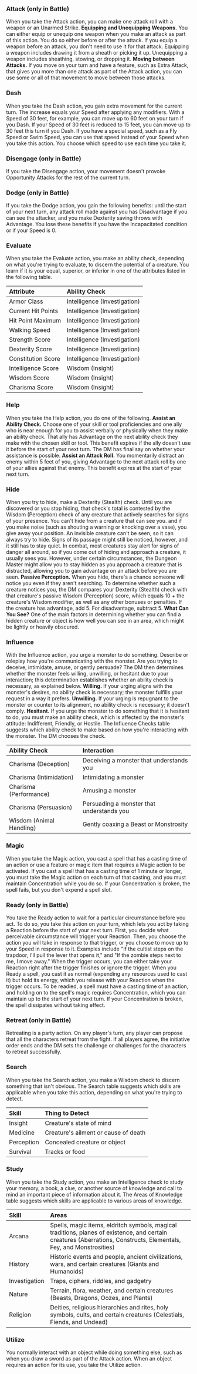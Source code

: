 ### Attack (only in Battle)
When you take the Attack action, you can make one attack roll with a weapon or an Unarmed Strike.
**Equipping and Unequipping Weapons.** You can either equip or unequip one weapon when you make an attack as part of this action. You do so either before or after the attack. If you equip a weapon before an attack, you don't need to use it for that attack. Equipping a weapon includes drawing it from a sheath or picking it up. Unequipping a weapon includes sheathing, stowing, or dropping it.
**Moving between Attacks.** If you move on your turn and have a feature, such as Extra Attack, that gives you more than one attack as part of the Attack action, you can use some or all of that movement to move between those attacks.

### Dash
When you take the Dash action, you gain extra movement for the current turn. The increase equals your Speed after applying any modifiers. With a Speed of 30 feet, for example, you can move up to 60 feet on your turn if you Dash. If your Speed of 30 feet is reduced to 15 feet, you can move up to 30 feet this turn if you Dash.
If you have a special speed, such as a Fly Speed or Swim Speed, you can use that speed instead of your Speed when you take this action. You choose which speed to use each time you take it.

### Disengage (only in Battle)
If you take the Disengage action, your movement doesn't provoke Opportunity Attacks for the rest of the current turn.

### Dodge (only in Battle)
If you take the Dodge action, you gain the following benefits: until the start of your next turn, any attack roll made against you has Disadvantage if you can see the attacker, and you make Dexterity saving throws with Advantage.
You lose these benefits if you have the Incapacitated condition or if your Speed is 0.

### Evaluate
When you take the Evaluate action, you make an ability check, depending on what you're trying to evaluate, to discern the potential of a creature. You learn if it is your equal, superior, or inferior in one of the attributes listed in the following table.

| Attribute          | Ability Check                |
| :----------------- | :--------------------------- |
| Armor Class        | Intelligence (Investigation) |
| Current Hit Points | Intelligence (Investigation) |
| Hit Point Maximum  | Intelligence (Investigation) |
| Walking Speed      | Intelligence (Investigation) |
| Strength Score     | Intelligence (Investigation) |
| Dexterity Score    | Intelligence (Investigation) |
| Constitution Score | Intelligence (Investigation) |
| Intelligence Score | Wisdom (Insight)             |
| Wisdom Score       | Wisdom (Insight)             |
| Charisma Score     | Wisdom (Insight)             |

### Help
When you take the Help action, you do one of the following.
**Assist an Ability Check.** Choose one of your skill or tool proficiencies and one ally who is near enough for you to assist verbally or physically when they make an ability check. That ally has Advantage on the next ability check they make with the chosen skill or tool. This benefit expires if the ally doesn't use it before the start of your next turn. The DM has final say on whether your assistance is possible.
**Assist an Attack Roll.** You momentarily distract an enemy within 5 feet of you, giving Advantage to the next attack roll by one of your allies against that enemy. This benefit expires at the start of your next turn.

### Hide
When you try to hide, make a Dexterity (Stealth) check. Until you are discovered or you stop hiding, that check's total is contested by the Wisdom (Perception) check of any creature that actively searches for signs of your presence.
You can't hide from a creature that can see you. and if you make noise (such as shouting a warning or knocking over a vase), you give away your position. An invisible creature can't be seen, so it can always try to hide. Signs of its passage might still be noticed, however, and it still has to stay quiet.
In combat, most creatures stay alert for signs of danger all around, so if you come out of hiding and approach a creature, it usually sees you. However, under certain circumstances, the Dungeon Master might allow you to stay hidden as you approach a creature that is distracted, allowing you to gain advantage on an attack before you are seen.
**Passive Perception.** When you hide, there's a chance someone will notice you even if they aren't searching. To determine whether such a creature notices you, the DM compares your Dexterity (Stealth) check with that creature's passive Wisdom (Perception) score, which equals 10 + the creature's Wisdom modifier, as well as any other bonuses or penalties. If the creature has advantage, add 5. For disadvantage, subtract 5.
**What Can You See?** One of the main factors in determining whether you can find a hidden creature or object is how well you can see in an area, which might be lightly or heavily obscured.

### Influence
With the Influence action, you urge a monster to do something. Describe or roleplay how you're communicating with the monster. Are you trying to deceive, intimidate, amuse, or gently persuade? The DM then determines whether the monster feels willing, unwilling, or hesitant due to your interaction; this determination establishes whether an ability check is necessary, as explained below.
**Willing.** If your urging aligns with the monster's desires, no ability check is necessary; the monster fulfills your request in a way it prefers.
**Unwilling.** If your urging is repugnant to the monster or counter to its alignment, no ability check is necessary; it doesn't comply.
**Hesitant.** If you urge the monster to do something that it is hesitant to do, you must make an ability check, which is affected by the monster's attitude: Indifferent, Friendly, or Hostile. The Influence Checks table suggests which ability check to make based on how you're interacting with the monster. The DM chooses the check.

| Ability Check            | Interaction                               |
| :----------------------- | :---------------------------------------- |
| Charisma (Deception)     | Deceiving a monster that understands you  |
| Charisma (Intimidation)  | Intimidating a monster                    |
| Charisma (Performance)   | Amusing a monster                         |
| Charisma (Persuasion)    | Persuading a monster that understands you |
| Wisdom (Animal Handling) | Gently coaxing a Beast or Monstrosity     |

### Magic
When you take the Magic action, you cast a spell that has a casting time of an action or use a feature or magic item that requires a Magic action to be activated.
If you cast a spell that has a casting time of 1 minute or longer, you must take the Magic action on each turn of that casting, and you must maintain Concentration while you do so. If your Concentration is broken, the spell fails, but you don't expend a spell slot.

### Ready (only in Battle)
You take the Ready action to wait for a particular circumstance before you act. To do so, you take this action on your turn, which lets you act by taking a Reaction before the start of your next turn.
First, you decide what perceivable circumstance will trigger your Reaction. Then, you choose the action you will take in response to that trigger, or you choose to move up to your Speed in response to it. Examples include "If the cultist steps on the trapdoor, I'll pull the lever that opens it," and "If the zombie steps next to me, I move away."
When the trigger occurs, you can either take your Reaction right after the trigger finishes or ignore the trigger.
When you Ready a spell, you cast it as normal (expending any resources used to cast it) but hold its energy, which you release with your Reaction when the trigger occurs. To be readied, a spell must have a casting time of an action, and holding on to the spell's magic requires Concentration, which you can maintain up to the start of your next turn. If your Concentration is broken, the spell dissipates without taking effect.

### Retreat (only in Battle)
Retreating is a party action. On any player's turn, any player can propose that all the characters retreat from the fight. If all players agree, the initiative order ends and the DM sets the challenge or challenges for the characters to retreat successfully.

### Search
When you take the Search action, you make a Wisdom check to discern something that isn't obvious. The Search table suggests which skills are applicable when you take this action, depending on what you're trying to detect.

| Skill      | Thing to Detect                      |
| :--------- | :----------------------------------- |
| Insight    | Creature's state of mind             |
| Medicine   | Creature's ailment or cause of death |
| Perception | Concealed creature or object         |
| Survival   | Tracks or food                       |

### Study
When you take the Study action, you make an Intelligence check to study your memory, a book, a clue, or another source of knowledge and call to mind an important piece of information about it. The Areas of Knowledge table suggests which skills are applicable to various areas of knowledge.

| Skill         | Areas                                                                                                                                                               |
| :------------ | :------------------------------------------------------------------------------------------------------------------------------------------------------------------ |
| Arcana        | Spells, magic items, eldritch symbols, magical traditions, planes of existence, and certain creatures (Aberrations, Constructs, Elementals, Fey, and Monstrosities) |
| History       | Historic events and people, ancient civilizations, wars, and certain creatures (Giants and Humanoids)                                                               |
| Investigation | Traps, ciphers, riddles, and gadgetry                                                                                                                               |
| Nature        | Terrain, flora, weather, and certain creatures (Beasts, Dragons, Oozes, and Plants)                                                                                 |
| Religion      | Deities, religious hierarchies and rites, holy symbols, cults, and certain creatures (Celestials, Fiends, and Undead)                                               |

### Utilize
You normally interact with an object while doing something else, such as when you draw a sword as part of the Attack action. When an object requires an action for its use, you take the Utilize action.